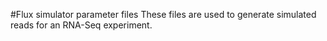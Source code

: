#Flux simulator parameter files
These files are used to generate simulated reads for an RNA-Seq experiment.

